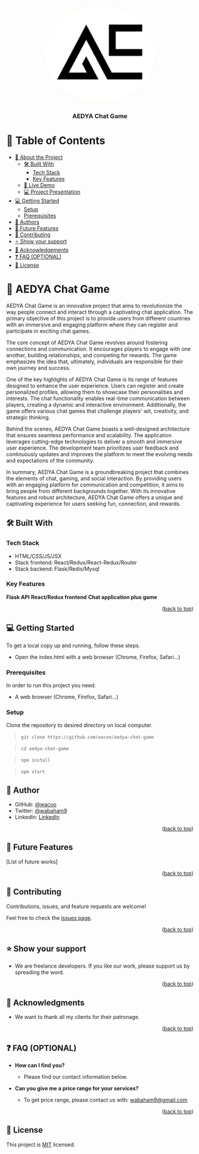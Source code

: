 <a name="readme-top"></a>

<!--
HOW TO USE:
This is an example of how you may give instructions on setting up your project locally.

Modify this file to match your project and remove sections that don't apply.

REQUIRED SECTIONS:
- Table of Contents
- About the Project
  - Built With
  - Live Demo
- Getting Started
- Authors
- Future Features
- Contributing
- Show your support
- Acknowledgements
- License

OPTIONAL SECTIONS:
- FAQ

After you're finished please remove all the comments and instructions!
-->

<div align="center">
  <!-- You are encouraged to replace this logo with your own! Otherwise you can also remove it. -->
  <img src="./src/img/logo.png" alt="logo" width="300"  height="auto" style= "background-color: #fcc00d; border-radius: 50%; border: #fff solid 2px;"/>
  <br/>

  <h3><b>AEDYA Chat Game</b></h3>

</div>


# 📗 Table of Contents

- [📖 About the Project](#about-project)
  - [🛠 Built With](#built-with)
    - [Tech Stack](#tech-stack)
    - [Key Features](#key-features)
  - [🚀 Live Demo](#live-demo)
  - [💻 Project Presentation](#presentation)
- [💻 Getting Started](#getting-started)
  - [Setup](#setup)
  - [Prerequisites](#prerequisites)
- [👥 Authors](#authors)
- [🔭 Future Features](#future-features)
- [🤝 Contributing](#contributing)
- [⭐️ Show your support](#support)
- [🙏 Acknowledgements](#acknowledgements)
- [❓ FAQ (OPTIONAL)](#faq)
- [📝 License](#license)

<!-- PROJECT DESCRIPTION  -->

# 📖 AEDYA Chat Game <a name="about-project"></a>


AEDYA Chat Game is an innovative project that aims to revolutionize the way people connect and interact through a captivating chat application. The primary objective of this project is to provide users from different countries with an immersive and engaging platform where they can register and participate in exciting chat games.

The core concept of AEDYA Chat Game revolves around fostering connections and communication. It encourages players to engage with one another, building relationships, and competing for rewards. The game emphasizes the idea that, ultimately, individuals are responsible for their own journey and success.

One of the key highlights of AEDYA Chat Game is its range of features designed to enhance the user experience. Users can register and create personalized profiles, allowing them to showcase their personalities and interests. The chat functionality enables real-time communication between players, creating a dynamic and interactive environment. Additionally, the game offers various chat games that challenge players' wit, creativity, and strategic thinking.

Behind the scenes, AEDYA Chat Game boasts a well-designed architecture that ensures seamless performance and scalability. The application leverages cutting-edge technologies to deliver a smooth and immersive user experience. The development team prioritizes user feedback and continuously updates and improves the platform to meet the evolving needs and expectations of the community.

In summary, AEDYA Chat Game is a groundbreaking project that combines the elements of chat, gaming, and social interaction. By providing users with an engaging platform for communication and competition, it aims to bring people from different backgrounds together. With its innovative features and robust architecture, AEDYA Chat Game offers a unique and captivating experience for users seeking fun, connection, and rewards.


## 🛠 Built With <a name="built-with"></a>

### Tech Stack <a name="tech-stack"></a>
- HTML/CSS/JS/JSX
- Stack frontend: React/Redux/React-Redux/Router
- Stack backend: Flask/Redis/Mysql


<!-- Features -->

### Key Features <a name="key-features"></a>
**Flask API**
**React/Redux frontend**
**Chat application plus game**

<p align="right">(<a href="#readme-top">back to top</a>)</p>
<!-- GETTING STARTED -->

## 💻 Getting Started <a name="getting-started"></a>
To get a local copy up and running, follow these steps.
- Open the index.html with a web browser (Chrome, Firefox, Safari...)

### Prerequisites

In order to run this project you need:
- A web browser (Chrome, Firefox, Safari...)
<!--
Example command:

```sh
 gem install rails
```
 -->

### Setup
Clone the repository to desired directory on local computer.
> `git clone https://github.com/wacoo/aedya-chat-game`

> `cd aedya-chat-game`

> `npm install`

> `npm start`

## 👥 Author <a name="authors"></a>
- GitHub: [@wacoo](https://github.com/wacoo)
- Twitter: [@wabaham9](https://twitter.com/wabaham9)
- LinkedIn: [LinkedIn](https://linkedin.com/in/wondmagegn-abriham-b867289a)

<p align="right">(<a href="#readme-top">back to top</a>)</p>

<!-- FUTURE FEATURES -->

## 🔭 Future Features <a name="future-features"></a>
[List of future works]
<p align="right">(<a href="#readme-top">back to top</a>)</p>

<!-- CONTRIBUTING -->

## 🤝 Contributing <a name="contributing"></a>

Contributions, issues, and feature requests are welcome!

Feel free to check the [issues page](../../issues/).

<p align="right">(<a href="#readme-top">back to top</a>)</p>

<!-- SUPPORT -->

## ⭐️ Show your support <a name="support"></a>

- We are freelance developers. If you like our work, please support us by spreading the word.

<p align="right">(<a href="#readme-top">back to top</a>)</p>

<!-- ACKNOWLEDGEMENTS -->

## 🙏 Acknowledgments <a name="acknowledgements"></a>
- We want to thank all my clients for their patronage.

<p align="right">(<a href="#readme-top">back to top</a>)</p>

<!-- FAQ (optional) -->

## ❓ FAQ (OPTIONAL) <a name="faq"></a>
- **How can I find you?**

  - Please find our contact information below.

- **Can you give me a price range for your services?**

  - To get price range, please contact us with: wabaham9@gmail.com

<p align="right">(<a href="#readme-top">back to top</a>)</p>

<!-- LICENSE -->

## 📝 License <a name="license"></a>

This project is [MIT](MIT.md) licensed.
